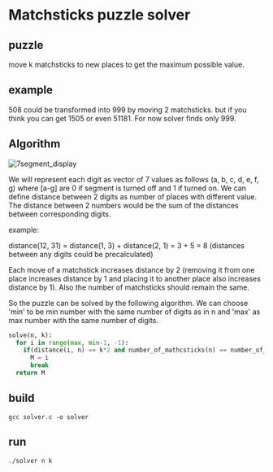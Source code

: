 # Matchsticks puzzle solver
## puzzle

move k matchsticks to new places to get the maximum possible value.

## example

508 could be transformed into 999 by  moving 2 matchsticks.
but if you think you can get 1505 or even 51181. For now solver finds only 999.

## Algorithm

![7segment_display](https://upload.wikimedia.org/wikipedia/commons/thumb/0/02/7_segment_display_labeled.svg/1024px-7_segment_display_labeled.svg.png)

We will represent each digit as vector of 7 values as follows (a, b, c, d, e, f, g) where [a-g] are 0 if segment is turned off and 1 if turned on. We can define distance between 2 digits as number of places with different value. The distance between 2 numbers would be the sum of the distances between corresponding digits.

example:

distance(12, 31) = distance(1, 3) + distance(2, 1) = 3 + 5 = 8 (distances between any digits could be precalculated)

Each move of a matchstick increases distance by 2 (removing it from one place increases distance by 1 and placing it to another place also increases distance by 1). Also the number of matchsticks should remain the same.

So the puzzle can be solved by the following algorithm. We can choose 'min' to be min number with the same number of digits as in n and 'max' as max number with the same number of digits. 

```python
solve(n, k):
  for i in range(max, min-1, -1):
    if(distance(i, n) == k*2 and number_of_mathcsticks(n) == number_of_mathcsticks(i))
      M = i
      break
  return M
```

## build

```
gcc solver.c -o solver
```
## run
```
./solver n k
```

